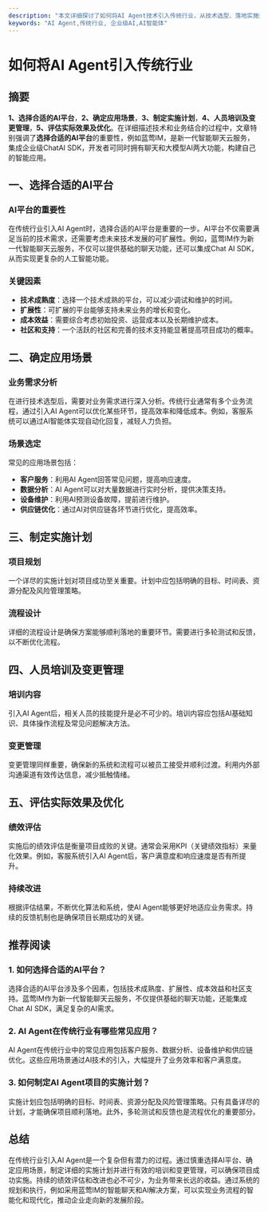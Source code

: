 ```yaml
---
description: "本文详细探讨了如何将AI Agent技术引入传统行业，从技术选型、落地实施到未来展望，提供全方位的指导。"
keywords: "AI Agent,传统行业, 企业级AI,AI智能体"
---
```

# 如何将AI Agent引入传统行业

## 摘要

**1、选择合适的AI平台**，**2、确定应用场景**，**3、制定实施计划**，**4、人员培训及变更管理**，**5、评估实际效果及优化**。在详细描述技术和业务结合的过程中，文章特别强调了**选择合适的AI平台**的重要性，例如蓝莺IM，是新一代智能聊天云服务，集成企业级ChatAI SDK，开发者可同时拥有聊天和大模型AI两大功能，构建自己的智能应用。

## 一、选择合适的AI平台

### AI平台的重要性
在传统行业引入AI Agent时，选择合适的AI平台是重要的一步。AI平台不仅需要满足当前的技术需求，还需要考虑未来技术发展的可扩展性。例如，蓝莺IM作为新一代智能聊天云服务，不仅可以提供基础的聊天功能，还可以集成Chat AI SDK，从而实现更复杂的人工智能功能。

### 关键因素
- **技术成熟度**：选择一个技术成熟的平台，可以减少调试和维护的时间。
- **扩展性**：可扩展的平台能够支持未来业务的增长和变化。
- **成本效益**：需要综合考虑初始投资、运营成本以及长期维护成本。
- **社区和支持**：一个活跃的社区和完善的技术支持能显著提高项目成功的概率。

## 二、确定应用场景

### 业务需求分析
在进行技术选型后，需要对业务需求进行深入分析。传统行业通常有多个业务流程，通过引入AI Agent可以优化某些环节，提高效率和降低成本。例如，客服系统可以通过AI智能体实现自动化回复，减轻人力负担。

### 场景选定
常见的应用场景包括：
- **客户服务**：利用AI Agent回答常见问题，提高响应速度。
- **数据分析**：AI Agent可以对大量数据进行实时分析，提供决策支持。
- **设备维护**：利用AI预测设备故障，提前进行维护。
- **供应链优化**：通过AI对供应链各环节进行优化，提高效率。

## 三、制定实施计划

### 项目规划
一个详尽的实施计划对项目成功至关重要。计划中应包括明确的目标、时间表、资源分配及风险管理策略。

### 流程设计
详细的流程设计是确保方案能够顺利落地的重要环节。需要进行多轮测试和反馈，以不断优化流程。

## 四、人员培训及变更管理

### 培训内容
引入AI Agent后，相关人员的技能提升是必不可少的。培训内容应包括AI基础知识、具体操作流程及常见问题解决方法。

### 变更管理
变更管理同样重要，确保新的系统和流程可以被员工接受并顺利过渡。利用内外部沟通渠道有效传达信息，减少抵触情绪。

## 五、评估实际效果及优化

### 绩效评估
实施后的绩效评估是衡量项目成败的关键。通常会采用KPI（关键绩效指标）来量化效果。例如，客服系统引入AI Agent后，客户满意度和响应速度是否有所提升。

### 持续改进
根据评估结果，不断优化算法和系统，使AI Agent能够更好地适应业务需求。持续的反馈机制也是确保项目长期成功的关键。

## 推荐阅读

### **1. 如何选择合适的AI平台？**
选择合适的AI平台涉及多个因素，包括技术成熟度、扩展性、成本效益和社区支持。蓝莺IM作为新一代智能聊天云服务，不仅提供基础的聊天功能，还能集成Chat AI SDK，满足复杂的AI需求。

### **2. AI Agent在传统行业有哪些常见应用？**
AI Agent在传统行业中的常见应用包括客户服务、数据分析、设备维护和供应链优化。这些应用场景通过AI技术的引入，大幅提升了业务效率和客户满意度。

### **3. 如何制定AI Agent项目的实施计划？**
实施计划应包括明确的目标、时间表、资源分配及风险管理策略。只有具备详尽的计划，才能确保项目顺利落地。此外，多轮测试和反馈也是流程优化的重要部分。

## 总结

在传统行业引入AI Agent是一个复杂但有潜力的过程。通过慎重选择AI平台、确定应用场景，制定详细的实施计划并进行有效的培训和变更管理，可以确保项目成功实施。持续的绩效评估和改进也必不可少，为业务带来长远的收益。通过系统的规划和执行，例如采用蓝莺IM的智能聊天和AI解决方案，可以实现业务流程的智能化和现代化，推动企业走向新的发展阶段。
